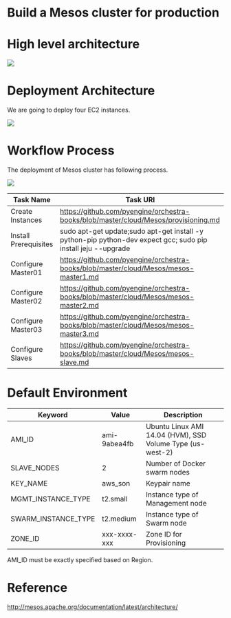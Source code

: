 # Build a Mesos cluster for production

# High level architecture

<img src="http://mesos.apache.org/assets/img/documentation/architecture3.jpg">

# Deployment Architecture
We are going to deploy four EC2 instances.

<img src="https://raw.githubusercontent.com/pyengine/orchestra-books/master/cloud/Mesos/deployment.png">

# Workflow Process

The deployment of Mesos cluster has following process.

<img src="https://raw.githubusercontent.com/pyengine/orchestra-books/master/cloud/Mesos/workflow.png">

Task Name | Task URI
----        | ----
Create Instances| https://github.com/pyengine/orchestra-books/blob/master/cloud/Mesos/provisioning.md
Install Prerequisites  | sudo apt-get update;sudo apt-get install -y python-pip python-dev expect gcc; sudo pip install jeju --upgrade
Configure Master01 | https://github.com/pyengine/orchestra-books/blob/master/cloud/Mesos/mesos-master1.md
Configure Master02 | https://github.com/pyengine/orchestra-books/blob/master/cloud/Mesos/mesos-master2.md
Configure Master03 | https://github.com/pyengine/orchestra-books/blob/master/cloud/Mesos/mesos-master3.md
Configure Slaves    | https://github.com/pyengine/orchestra-books/blob/master/cloud/Mesos/mesos-slave.md

 
# Default Environment

Keyword | Value | Description
----    | ----  | ----
AMI_ID   | ami-9abea4fb | Ubuntu Linux AMI 14.04 (HVM), SSD Volume Type (us-west-2)
SLAVE_NODES   | 2       | Number of Docker swarm nodes
KEY_NAME   | aws_son    | Keypair name
MGMT_INSTANCE_TYPE | t2.small   | Instance type of Management node
SWARM_INSTANCE_TYPE | t2.medium  | Instance type of Swarm node
ZONE_ID | xxx-xxxx-xxx  | Zone ID for Provisioning

AMI_ID must be exactly specified based on Region.

# Reference
http://mesos.apache.org/documentation/latest/architecture/
